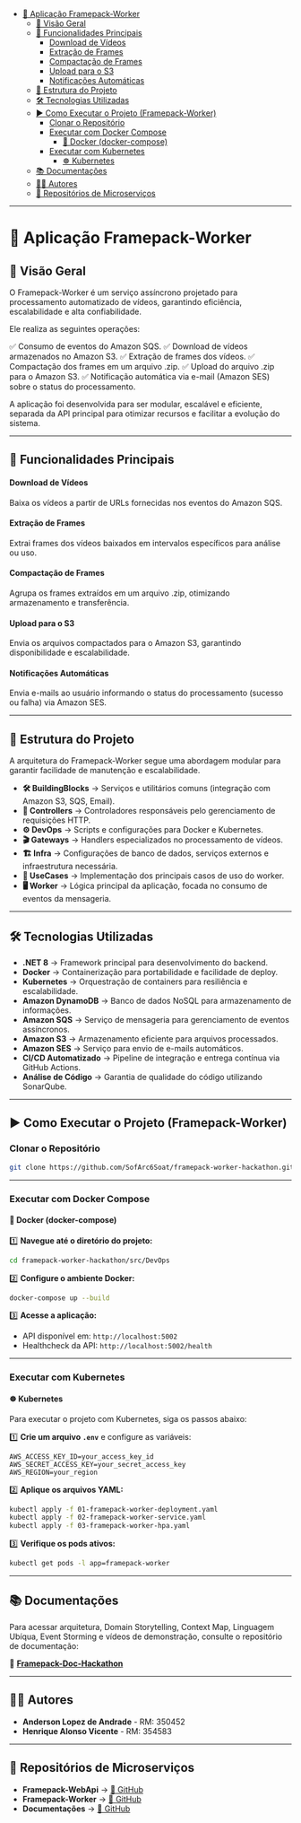 - [📌 Aplicação Framepack-Worker](#-aplicação-framepack-worker)
  - [📖 Visão Geral](#-visão-geral)
  - [🚀 Funcionalidades Principais](#-funcionalidades-principais)
      - [Download de Vídeos](#download-de-vídeos)
      - [Extração de Frames](#extração-de-frames)
      - [Compactação de Frames](#compactação-de-frames)
      - [Upload para o S3](#upload-para-o-s3)
      - [Notificações Automáticas](#notificações-automáticas)
  - [📁 Estrutura do Projeto](#-estrutura-do-projeto)
  - [🛠 Tecnologias Utilizadas](#-tecnologias-utilizadas)
  - [▶️ Como Executar o Projeto (Framepack-Worker)](#️-como-executar-o-projeto-framepack-worker)
    - [Clonar o Repositório](#clonar-o-repositório)
    - [Executar com Docker Compose](#executar-com-docker-compose)
      - [🐳 Docker (docker-compose)](#-docker-docker-compose)
    - [Executar com Kubernetes](#executar-com-kubernetes)
      - [☸️ Kubernetes](#️-kubernetes)
  - [📚 Documentações](#-documentações)
  - [👨‍💻 Autores](#-autores)
  - [🔗 Repositórios de Microserviços](#-repositórios-de-microserviços)

---

# 📌 Aplicação Framepack-Worker

## 📖 Visão Geral
O Framepack-Worker é um serviço assíncrono projetado para processamento automatizado de vídeos, garantindo eficiência, escalabilidade e alta confiabilidade.

Ele realiza as seguintes operações:

✅ Consumo de eventos do Amazon SQS.
✅ Download de vídeos armazenados no Amazon S3.
✅ Extração de frames dos vídeos.
✅ Compactação dos frames em um arquivo .zip.
✅ Upload do arquivo .zip para o Amazon S3.
✅ Notificação automática via e-mail (Amazon SES) sobre o status do processamento.

A aplicação foi desenvolvida para ser modular, escalável e eficiente, separada da API principal para otimizar recursos e facilitar a evolução do sistema.

---

## 🚀 Funcionalidades Principais

#### Download de Vídeos
Baixa os vídeos a partir de URLs fornecidas nos eventos do Amazon SQS.

#### Extração de Frames
Extrai frames dos vídeos baixados em intervalos específicos para análise ou uso.

#### Compactação de Frames
Agrupa os frames extraídos em um arquivo .zip, otimizando armazenamento e transferência.

#### Upload para o S3
Envia os arquivos compactados para o Amazon S3, garantindo disponibilidade e escalabilidade.

#### Notificações Automáticas
Envia e-mails ao usuário informando o status do processamento (sucesso ou falha) via Amazon SES.

---

## 📁 Estrutura do Projeto

A arquitetura do Framepack-Worker segue uma abordagem modular para garantir facilidade de manutenção e escalabilidade.

- **🛠 BuildingBlocks** → Serviços e utilitários comuns (integração com Amazon S3, SQS, Email).
- **📡 Controllers** → Controladores responsáveis pelo gerenciamento de requisições HTTP.
- **⚙️ DevOps** → Scripts e configurações para Docker e Kubernetes.
- **🎬 Gateways** → Handlers especializados no processamento de vídeos.
- **🏗 Infra** → Configurações de banco de dados, serviços externos e infraestrutura necessária.
- **📌 UseCases** → Implementação dos principais casos de uso do worker.
- **🖥 Worker** → Lógica principal da aplicação, focada no consumo de eventos da mensageria.

---

## 🛠 Tecnologias Utilizadas

- **.NET 8** → Framework principal para desenvolvimento do backend.
- **Docker** → Containerização para portabilidade e facilidade de deploy.
- **Kubernetes** → Orquestração de containers para resiliência e escalabilidade.
- **Amazon DynamoDB** → Banco de dados NoSQL para armazenamento de informações.
- **Amazon SQS** → Serviço de mensageria para gerenciamento de eventos assíncronos.
- **Amazon S3** → Armazenamento eficiente para arquivos processados.
- **Amazon SES** → Serviço para envio de e-mails automáticos.
- **CI/CD Automatizado** → Pipeline de integração e entrega contínua via GitHub Actions.
- **Análise de Código** → Garantia de qualidade do código utilizando SonarQube.

---

## ▶️ Como Executar o Projeto (Framepack-Worker)

### Clonar o Repositório
```sh
git clone https://github.com/SofArc6Soat/framepack-worker-hackathon.git
```

---

### Executar com Docker Compose
#### 🐳 Docker (docker-compose)
1️⃣ **Navegue até o diretório do projeto:**
```sh
cd framepack-worker-hackathon/src/DevOps
```
2️⃣ **Configure o ambiente Docker:**
```sh
docker-compose up --build
```
3️⃣ **Acesse a aplicação:**
- API disponível em: `http://localhost:5002`
- Healthcheck da API: `http://localhost:5002/health`

---

### Executar com Kubernetes
#### ☸️ Kubernetes
Para executar o projeto com Kubernetes, siga os passos abaixo:

1️⃣ **Crie um arquivo `.env`** e configure as variáveis:
```plaintext
AWS_ACCESS_KEY_ID=your_access_key_id
AWS_SECRET_ACCESS_KEY=your_secret_access_key
AWS_REGION=your_region
```
2️⃣ **Aplique os arquivos YAML:**
```sh
kubectl apply -f 01-framepack-worker-deployment.yaml
kubectl apply -f 02-framepack-worker-service.yaml
kubectl apply -f 03-framepack-worker-hpa.yaml
```
3️⃣ **Verifique os pods ativos:**
```sh
kubectl get pods -l app=framepack-worker
```

---

## 📚 Documentações
Para acessar arquitetura, Domain Storytelling, Context Map, Linguagem Ubíqua, Event Storming e vídeos de demonstração, consulte o repositório de documentação:

🔗 **[Framepack-Doc-Hackathon](https://github.com/SofArc6Soat/framepack-doc-hackathon)**

---

## 👨‍💻 Autores

- **Anderson Lopez de Andrade** - RM: 350452
- **Henrique Alonso Vicente** - RM: 354583

---

## 🔗 Repositórios de Microserviços

- **Framepack-WebApi** → [🔗 GitHub](https://github.com/SofArc6Soat/framepack-api-hackathon)
- **Framepack-Worker** → [🔗 GitHub](https://github.com/SofArc6Soat/framepack-worker-hackathon)
- **Documentações** → [🔗 GitHub](https://github.com/SofArc6Soat/framepack-doc-hackathon)
